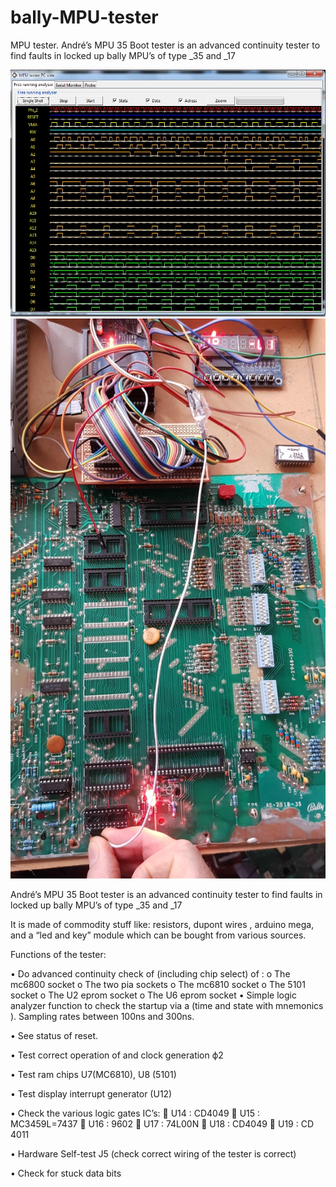 # bally-MPU-tester
MPU tester.
André’s MPU 35 Boot tester is an advanced continuity tester to find faults in locked up bally MPU’s of type _35 and _17

![Image not visible](images/frontend.jpg)
![Image not visible](images/continu_tester.jpg)




André’s MPU 35 Boot tester is an advanced continuity tester to find faults in locked up bally MPU’s of type _35 and _17


It is made of commodity stuff like: resistors,  dupont wires , arduino mega, and a “led and key” module which can be bought from various sources. 


Functions of the tester:

•	Do  advanced continuity check of (including chip select) of :
o	The mc6800 socket
o	The two pia sockets
o	The mc6810 socket
o	The 5101 socket
o	The U2 eprom  socket
o	The U6 eprom socket
•	Simple logic analyzer function to check the startup via a (time and state with mnemonics ). Sampling rates between 100ns and 300ns.

•	See status of reset.

•	Test correct operation of and clock generation  ϕ2 

•	Test ram chips U7(MC6810), U8 (5101)  

•	Test display interrupt generator (U12)

•	Check the various logic gates IC’s:
	U14	: CD4049
	U15	: MC3459L=7437
	U16	: 9602
	U17	: 74L00N
	U18	: CD4049
	U19	: CD 4011

•	Hardware Self-test J5 (check correct wiring of the tester is correct)

•	Check for stuck data bits





